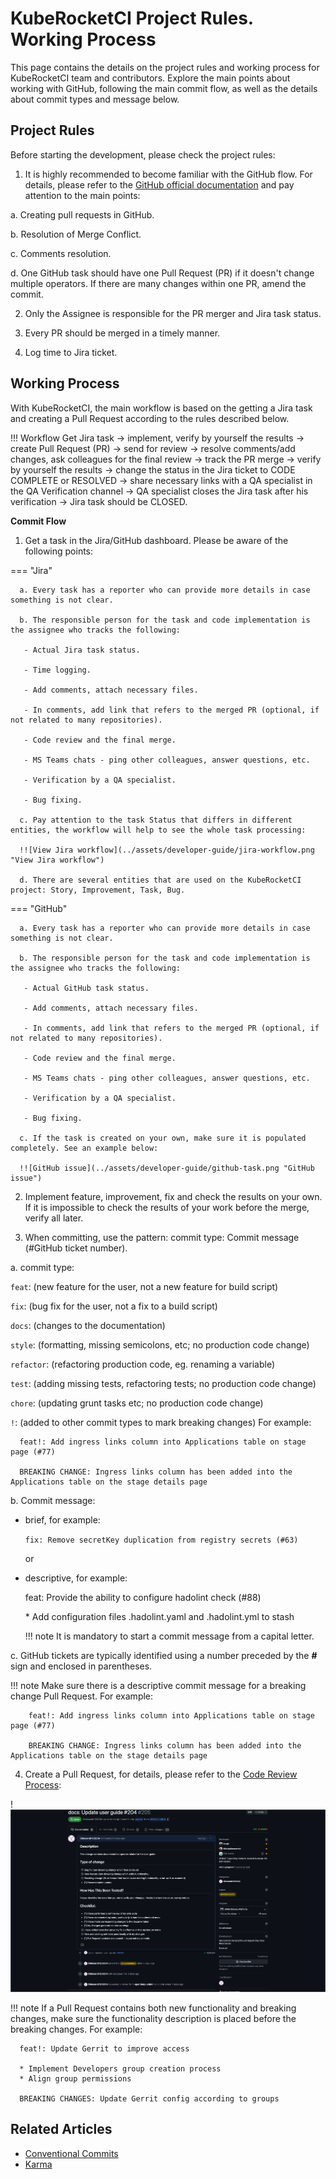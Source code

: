 # KubeRocketCI Project Rules. Working Process

This page contains the details on the project rules and working process for KubeRocketCI team and contributors. Explore the main points about working with GitHub, following the main commit flow, as well as the details about commit types and message below.

## Project Rules

Before starting the development, please check the project rules:

1. It is highly recommended to become familiar with the GitHub flow. For details, please refer to the [GitHub official documentation](https://docs.github.com/en/get-started/using-github/github-flow) and pay attention to the main points:

  a. Creating pull requests in GitHub.

  b. Resolution of Merge Conflict.

  c. Comments resolution.

  d. One GitHub task should have one Pull Request (PR) if it doesn't change multiple operators. If there are many changes within one PR, amend the commit.

2. Only the Assignee is responsible for the PR merger and Jira task status.

3. Every PR should be merged in a timely manner.

4. Log time to Jira ticket.

## Working Process

With KubeRocketCI, the main workflow is based on the getting a Jira task and creating a Pull Request according to the rules described below.

!!! Workflow
    Get Jira task → implement, verify by yourself the results → create Pull Request (PR) → send for review → resolve comments/add changes, ask colleagues for the final review → track the PR merge → verify by yourself the results → change the status in the Jira ticket to CODE COMPLETE or RESOLVED → share necessary links with a QA specialist in the QA Verification channel → QA specialist closes the Jira task after his verification → Jira task should be CLOSED.

**Commit Flow**

1. Get a task in the Jira/GitHub dashboard. Please be aware of the following points:

  === "Jira"

      a. Every task has a reporter who can provide more details in case something is not clear.

      b. The responsible person for the task and code implementation is the assignee who tracks the following:

       - Actual Jira task status.

       - Time logging.

       - Add comments, attach necessary files.

       - In comments, add link that refers to the merged PR (optional, if not related to many repositories).

       - Code review and the final merge.

       - MS Teams chats - ping other colleagues, answer questions, etc.

       - Verification by a QA specialist.

       - Bug fixing.

      c. Pay attention to the task Status that differs in different entities, the workflow will help to see the whole task processing:

      !![View Jira workflow](../assets/developer-guide/jira-workflow.png "View Jira workflow")

      d. There are several entities that are used on the KubeRocketCI project: Story, Improvement, Task, Bug.


  === "GitHub"

      a. Every task has a reporter who can provide more details in case something is not clear.

      b. The responsible person for the task and code implementation is the assignee who tracks the following:

       - Actual GitHub task status.

       - Add comments, attach necessary files.

       - In comments, add link that refers to the merged PR (optional, if not related to many repositories).

       - Code review and the final merge.

       - MS Teams chats - ping other colleagues, answer questions, etc.

       - Verification by a QA specialist.

       - Bug fixing.

      c. If the task is created on your own, make sure it is populated completely. See an example below:

      !![GitHub issue](../assets/developer-guide/github-task.png "GitHub issue")


2. Implement feature, improvement, fix and check the results on your own. If it is impossible to check the results of your work before the merge, verify all later.

3. When committing, use the pattern: commit type: Commit message (#GitHub ticket number).

  a. commit type:

  `feat`: (new feature for the user, not a new feature for build script)

  `fix`: (bug fix for the user, not a fix to a build script)

  `docs`: (changes to the documentation)

  `style`: (formatting, missing semicolons, etc; no production code change)

  `refactor`: (refactoring production code, eg. renaming a variable)

  `test`: (adding missing tests, refactoring tests; no production code change)

  `chore`: (updating grunt tasks etc; no production code change)

  `!`: (added to other commit types to mark breaking changes) For example:

      feat!: Add ingress links column into Applications table on stage page (#77)

      BREAKING CHANGE: Ingress links column has been added into the Applications table on the stage details page

  b. Commit message:

  * brief, for example:

    ``fix: Remove secretKey duplication from registry secrets (#63)``

    or

  * descriptive, for example:

    feat: Provide the ability to configure hadolint check (#88)

    \* Add configuration files .hadolint.yaml and .hadolint.yml to stash

    !!! note
        It is mandatory to start a commit message from a capital letter.

  c. GitHub tickets are typically identified using a number preceded by the **#** sign and enclosed in parentheses.

  !!! note
      Make sure there is a descriptive commit message for a breaking change Pull Request. For example:
   
        feat!: Add ingress links column into Applications table on stage page (#77)
   
        BREAKING CHANGE: Ingress links column has been added into the Applications table on the stage details page

4. Create a Pull Request, for details, please refer to the [Code Review Process](https://docs.github.com/en/pull-requests/collaborating-with-pull-requests/reviewing-changes-in-pull-requests/about-pull-request-reviews):

  !![GitHub issue](../assets/developer-guide/merge_request.png "GitHub issue")

  !!! note
      If a Pull Request contains both new functionality and breaking changes, make sure the functionality description is placed before the breaking changes. For example:
  
      feat!: Update Gerrit to improve access
  
      * Implement Developers group creation process
      * Align group permissions
  
      BREAKING CHANGES: Update Gerrit config according to groups

## Related Articles

* [Conventional Commits](https://www.conventionalcommits.org/)
* [Karma](http://karma-runner.github.io/1.0/dev/git-commit-msg.html)
